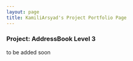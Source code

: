 ```yaml
---
layout: page
title: KamiliArsyad's Project Portfolio Page
---
```


### Project: AddressBook Level 3

to be added soon
